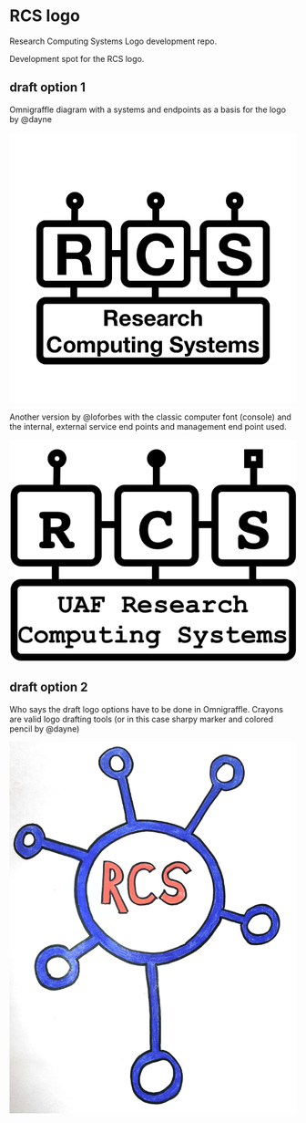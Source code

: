 # RCS logo

Research Computing Systems Logo development repo.


Development spot for the RCS logo.


## draft option 1

Omnigraffle diagram with a systems and endpoints as a basis for the logo by @dayne

![./draft-option-1/rcs-logo.png](./draft-option-1/rcs-logo.png)

Another version by @loforbes with the classic computer font (console) and the internal, external service end points and management end point used.

![./draft-option-1/rcs-logo-liam.png](./draft-option-1/rcs-logo-liam.png)


## draft option 2

Who says the draft logo options have to be done in Omnigraffle.  Crayons are valid logo drafting tools (or in this case sharpy marker and colored pencil by @dayne)

![./draft-option-2/option2.jpeg](./draft-option-2/option2.jpeg)
